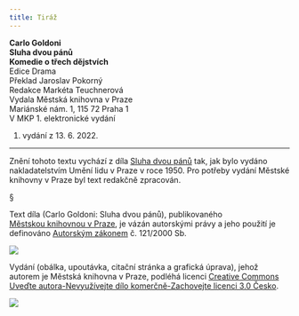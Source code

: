 ```yaml
---
title: Tiráž
---
```


**Carlo Goldoni    
Sluha dvou pánů**  
**Komedie o třech dějstvích**  
Edice Drama  
Překlad Jaroslav Pokorný  
Redakce Markéta Teuchnerová  
Vydala Městská knihovna v Praze  
Mariánské nám. 1, 115 72 Praha 1  
V MKP 1. elektronické vydání  
1. vydání z 13. 6. 2022.

***

Znění tohoto textu vychází z díla [Sluha dvou pánů](https://search.mlp.cz/cz/titul/sluha-dvou-panu/176203/#book-content) tak, jak bylo vydáno nakladatelstvím Umění lidu v Praze v roce 1950. Pro potřeby vydání Městské knihovny v Praze byl text redakčně zpracován.

§

Text díla (Carlo Goldoni: Sluha dvou pánů), publikovaného [Městskou knihovnou v Praze](https://www.mlp.cz/cz/), je vázán autorskými právy a jeho použití je definováno [Autorským zákonem](https://www.mkcr.cz/predpisy-zakonu-709.html) č. 121/2000 Sb.

![](../Images/image001.jpg)

Vydání (obálka, upoutávka, citační stránka a grafická úprava), jehož autorem je Městská knihovna v Praze, podléhá licenci [Creative Commons Uveďte autora-Nevyužívejte dílo komerčně-Zachovejte licenci 3.0 Česko](https://creativecommons.org/licenses/by-nc-sa/3.0/cz/).


![](../Images/image004.jpg)